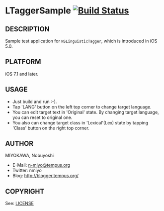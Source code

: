 LTaggerSample [![Build Status](https://travis-ci.org/n-miyo/LTaggerSample.png?branch=master)](https://travis-ci.org/n-miyo/LTaggerSample)
====================


DESCRIPTION
--------------------

Sample test application for `NSLinguisticTagger`, which is
introduced in iOS 5.0.


PLATFORM
--------------------

iOS 7.1 and later.


USAGE
--------------------

* Just build and run :-).
* Tap 'LANG' button on the left top corner to change target language.
* You can edit target text in 'Original' state.  By changing
target language, you can reset to original one.
* You also can change target class in 'Lexical'(Lex) state
by tapping 'Class' button on the right top corner.


AUTHOR
--------------------

MIYOKAWA, Nobuyoshi

* E-Mail: n-miyo@tempus.org
* Twitter: nmiyo
* Blog: http://blogger.tempus.org/


COPYRIGHT
--------------------

See: [LICENSE](LICENSE)
